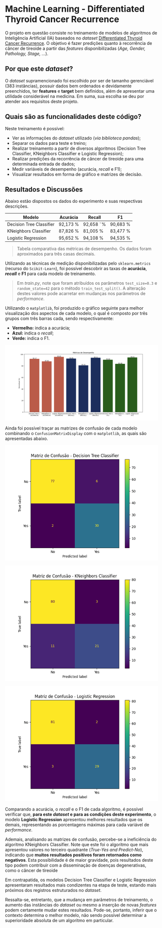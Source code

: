 # Machine Learning - Differentiated Thyroid Cancer Recurrence
O projeto em questão consiste no treinamento de modelos de algoritmos de Inteligência Artificial (IA) baseados no *dataset* [Differentiated Thyroid Cancer Recurrence](https://archive.ics.uci.edu/dataset/915/differentiated+thyroid+cancer+recurrence). O objetivo é fazer predições quanto à recorrência de câncer de tireoide a partir das *features* disponibilizadas (*Age, Gender, Pathology, Stage, ...*).

## Por que este *dataset*?
O *dataset* supramencionado foi escolhido por ser de tamanho gerenciável (383 instâncias), possuir dados bem ordenados e devidamente preenchidos, ter **features** e **target** bem definidos, além de apresentar uma utilidade considerável na medicina. Em suma, sua escolha se deu por atender aos requisitos deste projeto.

## Quais são as funcionalidades deste código?
Neste treinamento é possível:
* Ver as informações do *dataset* utilizado (*via biblioteca pandas*);
* Separar os dados para teste e treino;
* Realizar treinamento a partir de diversos algoritmos (Decision Tree Classifier, KNeighbors Classifier e Logistic Regression);
* Realizar predições da recorrência de câncer de tireoide para uma determinada entrada de dados;
* Medir variáveis de desempenho (acurácia, *recall* e F1);
* Visualizar resultados em forma de gráfico e matrizes de decisão.


## Resultados e Discussões
Abaixo estão dispostos os dados do experimento e suas respectivas descrições.

| Modelo                   | Acurácia   | Recall    | F1       |
| ------------------------ | ---------- | --------- | -------- |
| Decision Tree Classifier | 92,173 %   | 92,658 ¨% | 90,683 % |
| KNeighbors Classifier    | 87,826 %   | 81,005 %  | 83,477 % |
| Logistic Regression      | 95,652 %   | 94,108 %  | 94,535 % |

> Tabela comparativa das métricas de desempenho. Os dados foram aproximados para três casas decimais.

Utilizando as técnicas de medição disponibilizadas pelo `sklearn.metrics` (recurso do `Scikit-Learn`), foi possível descobrir as taxas de **acurácia**, ***recall*** e **F1** para cada modelo de treinamento.
> Em *train.py*, note que foram atribuídos os parâmetros `test_size=0.3` e `random_state=42` para o método `train_test_split()`. A alteração destes valores pode acarretar em mudanças nos parâmetros de *performance*.

Utilizando o `matplotlib`, foi produzido o gráfico seguinte para melhor visualização dos aspectos de cada modelo, o qual é composto por três grupos com três barras cada, sendo respectivamente:
* **Vermelho:** indica a acurácia;
* **Azul:** indica o *recall*;
* **Verde:** indica o F1.

![Gráfico comparativo de métricas de desempenho para os três algoritmos](/assets/bar-graphic-comparing-scores.png)

Ainda foi possível traçar as matrizes de confusão de cada modelo combinando o `ConfusionMatrixDisplay` com o `matplotlib`, as quais são apresentadas abaixo.

![Gráfico comparativo de métricas de desempenho para os três algoritmos](/assets/cm-decision-tree-classifier.png)

![Gráfico comparativo de métricas de desempenho para os três algoritmos](/assets/cm-kneighbors-classifier.png)

![Gráfico comparativo de métricas de desempenho para os três algoritmos](/assets/cm-logistic-regression.png)

Comparando a acurácia, o *recall* e o F1 de cada algoritmo, é possível verificar que, **para este *dataset* e para as condições deste experimento**, o modelo **Logistic Regression** apresentou melhores resultados que os demais, representando as porcentagens máximas para cada variável de *performance*.

Ademais, analisando as matrizes de confusão, percebe-se a ineficiência do algoritmo KNeighbors Classifier. Note que este foi o algoritmo que mais apresentou valores no terceiro quadrante (*True-Yes and Predict-No*), indicando que **muitos resultados positivos foram retornados como negativos**. Esta possibilidade é de maior gravidade, pois resultados deste tipo podem contribuir com a disseminação de doenças degenerativas, como o câncer de tireoide

Em contrapatida, os modelos Decision Tree Classifier e Logistic Regression apresentaram resultados mais condizentes na etapa de teste, estando mais próximos dos registros estruturados no *dataset*. 

Ressalta-se, entretanto, que a mudança em parâmetros de treinamento, o aumento das instâncias do *dataset* ou mesmo a inserção de novas *features* podem certamente mudar estes resultados. Pode-se, portanto, inferir que o contexto determina o melhor modelo, não sendo possível determinar a superioridade absoluta de um algoritmo em particular.
